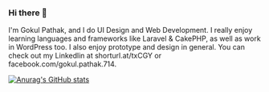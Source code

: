 ### Hi there 👋

I'm Gokul Pathak, and I do UI Design and Web Development. I really enjoy learning languages and frameworks like Laravel & CakePHP, as well as work in WordPress too.
I also enjoy prototype and design in general. You can check out my Linkedlin at shorturl.at/txCGY or facebook.com/gokul.pathak.714.

[![Anurag's GitHub stats](https://github-readme-stats.vercel.app/api?username=gokul-pathak)](https://github.com/anuraghazra/github-readme-stats)
